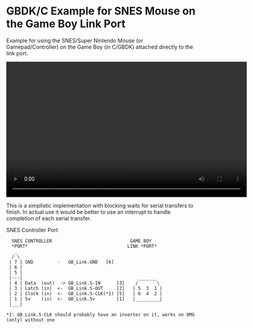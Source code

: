 # GBDK/C Example for SNES Mouse on the Game Boy Link Port

Example for using the SNES/Super Nintendo Mouse (or Gamepad/Controller) on 
the Game Boy (in C/GBDK) attached directly to the link port.

<video width="640" height="360" controls>
  <source src="info/gameboy_snes_mouse.mp4" type="video/mp4">
</video>

This is a simplistic implementation with blocking waits for serial transfers
to finish. In actual use it would be better to use an interrupt to handle
completion of each serial transfer.


SNES Controller Port

```
  SNES CONTROLLER                             GAME BOY
  *PORT*                                     LINK *PORT*
   _
  / \
 | 7 | GND         -   GB_Link.GND   [6]
 | 6 |
 | 5 |
 |---|                                           _______
 | 4 | Data  (out)  -> GB_Link.S-IN      [3]    /       \
 | 3 | Latch (in)  <-  GB_Link.S-OUT     [2]   | 5  3  1 |
 | 2 | Clock (in)  <-  GB_Link.S-CLK(*1) [5]   | 6  4  2 |
 | 1 | 5v    (in)  <-  GB_Link.5v        [1]   |_________|
 |___|

*1: GB_Link.S-CLK should probably have an inverter on it, works on DMG (only) without one

```
